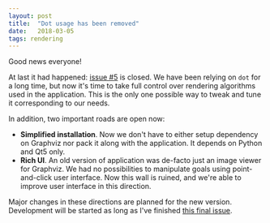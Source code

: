 ```yaml
---
layout: post
title:  "Dot usage has been removed"
date:   2018-03-05
tags: rendering
---
```


Good news everyone!

At last it had happened: [issue #5][issue_5] is closed.
We have been relying on `dot` for a long time, but now it's time to take full control over rendering algorithms used in the application.
This is the only one possible way to tweak and tune it corresponding to our needs.

In addition, two important roads are open now:

 * **Simplified installation**. Now we don't have to either setup dependency on Graphviz nor pack it along with the application. It depends on Python and Qt5 only.
 * **Rich UI**. An old version of application was de-facto just an image viewer for Graphviz. We had no possibilities to manipulate goals using point-and-click user interface. Now this wall is ruined, and we're able to improve user interface in this direction.

Major changes in these directions are planned for the new version.
Development will be started as long as I've finished [this final issue][issue_11].

[issue_5]: https://github.com/ahitrin/SiebenApp/issues/5
[issue_11]: https://github.com/ahitrin/SiebenApp/issues/11
